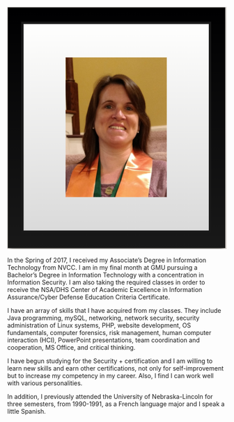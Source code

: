 ![](https://github.com/ckyriaco/Capstone/blob/main/Photos_Gifs/Jamie_Sutton.PNG)

 

In the Spring of 2017, I received my Associate’s Degree in Information Technology from NVCC. I am in my final month at GMU pursuing a Bachelor’s Degree in Information Technology with a concentration in Information Security. I am also taking the required classes in order to receive the NSA/DHS Center of Academic Excellence in Information Assurance/Cyber Defense Education Criteria Certificate.

I have an array of skills that I have acquired from my classes. They include Java programming, mySQL, networking, network security, security administration of Linux systems, PHP, website development, OS fundamentals, computer forensics, risk management, human computer interaction (HCI), PowerPoint presentations, team coordination and cooperation, MS Office, and critical thinking. 

I have begun studying for the Security + certification and I am willing to learn new skills and earn other certifications, not only for self-improvement but to increase my competency in my career. Also, I find I can work well with various personalities.

In addition, I previously attended the University of Nebraska-Lincoln for three semesters, from 1990-1991, as a French language major and I speak a little Spanish. 

 

 
